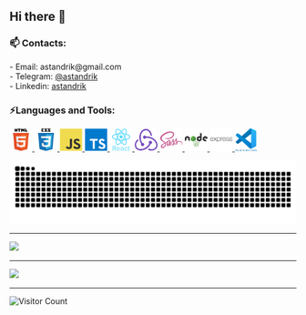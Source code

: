 ## Hi there 👋

<h3 align="left"> 📫 Contacts:</h3>
- Email: astandrik@gmail.com <br>
- Telegram: <a href="https://t.me/astandrik" alt="Telegram">@astandrik</a> <br>
- Linkedin: <a href="https://www.linkedin.com/in/astandrik/" alt="Linkedin">astandrik</a>


<h3 align="left"> ⚡Languages and Tools:</h3>
<p align="left">

<a href="https://www.w3schools.com/html/" target="_blank"> <img src="https://raw.githubusercontent.com/devicons/devicon/master/icons/html5/html5-original-wordmark.svg" alt="html5" width="40" height="40"/> </a>
<a href="https://www.w3schools.com/css/" target="_blank"> <img src="https://raw.githubusercontent.com/devicons/devicon/master/icons/css3/css3-original-wordmark.svg" alt="css3" width="40" height="40"/> </a>
<a href="https://developer.mozilla.org/en-US/docs/Web/JavaScript" target="_blank"> <img src="https://raw.githubusercontent.com/devicons/devicon/master/icons/javascript/javascript-original.svg" alt="javascript" width="40" height="40"/> </a>
<a href="https://www.typescriptlang.org/" target="_blank"> <img src="https://github.com/devicons/devicon/blob/master/icons/typescript/typescript-original.svg" alt="typescript" width="40" height="40"/> </a>
<a href="https://reactjs.org/" target="_blank"> <img src="https://raw.githubusercontent.com/devicons/devicon/master/icons/react/react-original-wordmark.svg" alt="react" width="40" height="40"/> </a>
<a href="https://redux.js.org/" target="_blank"> <img src="https://github.com/devicons/devicon/blob/master/icons/redux/redux-original.svg" alt="redux" width="40" height="40"/> </a>
<a href="https://sass-lang.com" target="_blank"> <img src="https://raw.githubusercontent.com/devicons/devicon/master/icons/sass/sass-original.svg" alt="sass" width="40" height="40"/> </a>
<a href="https://nodejs.org" target="_blank"> <img src="https://raw.githubusercontent.com/devicons/devicon/master/icons/nodejs/nodejs-original-wordmark.svg" alt="nodejs" width="40" height="40"/> </a>
<a href="https://expressjs.com" target="_blank"> <img src="https://raw.githubusercontent.com/devicons/devicon/master/icons/express/express-original-wordmark.svg" alt="express" width="40" height="40"/> </a>
<a href="https://code.visualstudio.com/" target="_blank"> <img src="https://github.com/devicons/devicon/blob/master/icons/vscode/vscode-original-wordmark.svg" alt="vscode" width="40" height="40"/> </a>

<div align="center">
  <picture>
    <source
      media="(prefers-color-scheme: dark)"
      srcset="https://raw.githubusercontent.com/astandrik/astandrik/output/github-contribution-grid-snake-dark.svg"
    />
    <source
      media="(prefers-color-scheme: light)"
      srcset="https://raw.githubusercontent.com/astandrik/astandrik/output/github-contribution-grid-snake.svg"
    />
    <img
      alt="github-contribution-grid-snake"
      src="https://raw.githubusercontent.com/astandrik/astandrik/output/github-contribution-grid-snake.svg"
    />
  </picture>
</div>


</p>

----

![](https://github-readme-stats.vercel.app/api?username=astandrik&theme=dark&hide_border=false&include_all_commits=false&count_private=false)

----
![](https://leetcard.jacoblin.cool/astandrik?ext=heatmap)

----

![Visitor Count](https://profile-counter.glitch.me/astandrik/count.svg)

<!-- Proudly created with GPRM ( https://gprm.itsvg.in ) -->
